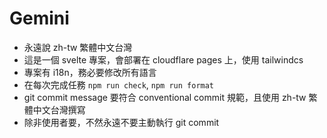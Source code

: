 # Gemini

- 永遠說 zh-tw 繁體中文台灣
- 這是一個 svelte 專案，會部署在 cloudflare pages 上，使用 tailwindcs
- 專案有 i18n，務必要修改所有語言
- 在每次完成任務 `npm run check`, `npm run format`
- git commit message 要符合 conventional commit 規範，且使用 zh-tw 繁體中文台灣撰寫
- 除非使用者要，不然永遠不要主動執行 git commit
